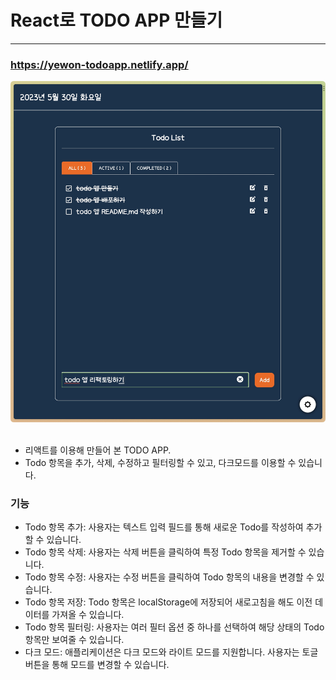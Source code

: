 # React로 TODO APP 만들기
---

### https://yewon-todoapp.netlify.app/

<img src="/public/images/index.jpg">

<br />
<br />

- 리액트를 이용해 만들어 본 TODO APP. 
- Todo 항목을 추가, 삭제, 수정하고 필터링할 수 있고, 다크모드를 이용할 수 있습니다.

### 기능
- Todo 항목 추가: 사용자는 텍스트 입력 필드를 통해 새로운 Todo를 작성하여 추가할 수 있습니다.
- Todo 항목 삭제: 사용자는 삭제 버튼을 클릭하여 특정 Todo 항목을 제거할 수 있습니다.
- Todo 항목 수정: 사용자는 수정 버튼을 클릭하여 Todo 항목의 내용을 변경할 수 있습니다.
- Todo 항목 저장: Todo 항목은 localStorage에 저장되어 새로고침을 해도 이전 데이터를 가져올 수 있습니다.
- Todo 항목 필터링: 사용자는 여러 필터 옵션 중 하나를 선택하여 해당 상태의 Todo 항목만 보여줄 수 있습니다.
- 다크 모드: 애플리케이션은 다크 모드와 라이트 모드를 지원합니다. 사용자는 토글 버튼을 통해 모드를 변경할 수 있습니다.